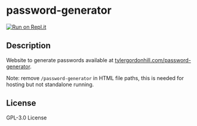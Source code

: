 # password-generator
[![Run on Repl.it](https://repl.it/badge/github/TyHil/password-generator)](https://repl.it/github/TyHil/password-generator)
## Description
Website to generate passwords available at [tylergordonhill.com/password-generator](https://tylergordonhill.com/password-generator).

Note: remove `/password-generator` in HTML file paths, this is needed for hosting but not standalone running.
## License
GPL-3.0 License